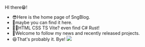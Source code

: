 HI there😁!
 - 😎Here is the home page of SngBlog.
 - 🧐maybe you can find it here.
 - 😶‍🌫️HTML CSS TS Vite? even find C# Rust!
 - 🤪Welcome to follow my news and recently released projects.
 - 😆That's probably it. Bye!
![](https://img.shields.io/badge/%E4%B8%AA%E4%BA%BA%E4%B8%BB%E9%A1%B5-SngBlog-orange)
